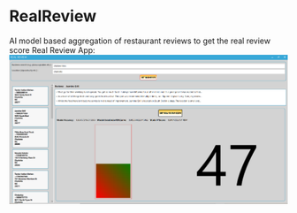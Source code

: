 # RealReview
AI model based aggregation of restaurant reviews to get the real review score
Real Review App:
![Alt text](RealReview/RealReview/Realreview.png?raw=true "Real Review")
